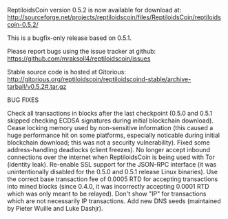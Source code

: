 ReptiloidsCoin version 0.5.2 is now available for download at:
http://sourceforge.net/projects/reptiloidscoin/files/ReptiloidsCoin/reptiloidscoin-0.5.2/

This is a bugfix-only release based on 0.5.1.

Please report bugs using the issue tracker at github:
https://github.com/mraksoll4/reptiloidscoin/issues

Stable source code is hosted at Gitorious:
http://gitorious.org/reptiloidscoin/reptiloidscoind-stable/archive-tarball/v0.5.2#.tar.gz

BUG FIXES

Check all transactions in blocks after the last checkpoint (0.5.0 and 0.5.1 skipped checking ECDSA signatures during initial blockchain download).
Cease locking memory used by non-sensitive information (this caused a huge performance hit on some platforms, especially noticable during initial blockchain download; this was
not a security vulnerability).
Fixed some address-handling deadlocks (client freezes).
No longer accept inbound connections over the internet when ReptiloidsCoin is being used with Tor (identity leak).
Re-enable SSL support for the JSON-RPC interface (it was unintentionally disabled for the 0.5.0 and 0.5.1 release Linux binaries).
Use the correct base transaction fee of 0.0005 RTD for accepting transactions into mined blocks (since 0.4.0, it was incorrectly accepting 0.0001 RTD which was only meant to be relayed).
Don't show "IP" for transactions which are not necessarily IP transactions.
Add new DNS seeds (maintained by Pieter Wuille and Luke Dashjr).
